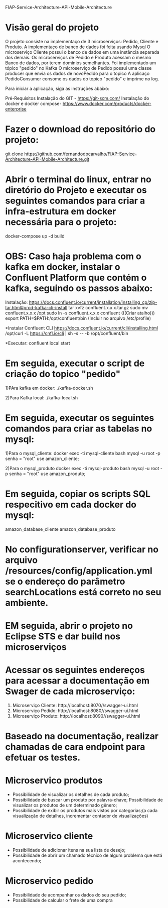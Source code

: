 FIAP-Service-Architecture-API-Mobile-Architecture

# Visão geral do projeto
O projeto consiste na implementaço de 3 microserviços: Pedido, Cliente e Produto.
A implementaço de banco de dados foi feita usando Mysql
O microserviço Cliente possui o banco de dados em uma instância separada dos demais.
Os microserviços de Pedido e Produto acessam o mesmo Banco de dados, por terem domínios semelhantes.
Foi implementado um tópico "pedido" no Kafka
O microserviço de Pedido possui uma classe producer que envia os dados de novoPedido para o topico
A aplicaço PedidoConsumer consome os dados do topico "pedido" e imprime no log. 


Para iniciar a aplicação, siga as instruções abaixo:

Pré-Requisitos
Instalação do GIT - https://git-scm.com/
Instalação do docker e docker compose- https://www.docker.com/products/docker-enterprise

# Fazer o download do repositório do projeto:
git clone https://github.com/fernandodpcarvalho/FIAP-Service-Architecture-API-Mobile-Architecture.git

# Abrir o terminal do linux, entrar no diretório do Projeto e executar os seguintes comandos para criar a infra-estrutura em docker necessária para o projeto:
docker-compose up -d build

# OBS: Caso haja problema com o kafka em docker, instalar o Confluent Platform que contém o kafka, seguindo os passos abaixo:
Instalação: https://docs.confluent.io/current/installation/installing_cp/zip-tar.html#prod-kafka-cli-install
tar xvfz confluent.x.x.x.tar.gz
sudo mv confluent.x.x.x /opt
sudo ln -s confluent.x.x.x confluent (((Criar atalho)))
export PATH=$PATH:/opt/confluent/bin (Incluir no arquivo /etc/profile)

*Instalar Confluent CLI
https://docs.confluent.io/current/cli/installing.html
/opt/curl -L https://cnfl.io/cli | sh -s -- -b /opt/confluent/bin

*Executar: 
confluent local start

# Em seguida, executar o script de criação do topico "pedido"
1)PAra kafka em docker:
./kafka-docker.sh

2)Para Kafka local:
./kafka-local.sh


# Em seguida, executar os seguintes comandos para criar as tabelas no mysql:
1)Para o mysql_cliente:
docker exec -ti mysql-cliente bash
mysql -u root -p
senha = "root"
use amazon_cliente;

2)Para o mysql_produto
docker exec -ti mysql-produto bash
mysql -u root -p
senha = "root"
use amazon_produto;

# Em seguida, copiar os scripts SQL respecitivo em cada docker do mysql: 
amazon_database_cliente
amazon_database_produto

# No configurationserver, verificar no arquivo /resources/config/application.yml se o endereço do parâmetro searchLocations está correto no seu ambiente.

# EM seguida, abrir o projeto no Eclipse STS e dar build nos microserviços

# Acessar os seguintes endereços para acessar a documentação em Swager de cada microserviço:
1) Microserviço Cliente: http://localhost:8070//swagger-ui.html
2) Microserviço Pedido: http://localhost:8080//swagger-ui.html
3) Microserviço Produto: http://localhost:8090//swagger-ui.html
 
# Baseado na documentação, realizar chamadas de cara endpoint para efetuar os testes.
  
  
# Microservico produtos
* Possibilidade de visualizar os detalhes de cada produto;
* Possibilidade de buscar um produto por palavra-chave;
Possibilidade de visualizar os produtos de um determinado gênero;
* Possibilidade de exibir os produtos mais vistos por categorias;(a cada visualização de detalhes, incrementar contador de visualizações)

# Microservico cliente
* Possibilidade de adicionar itens na sua lista de desejo;
* Possibilidade de abrir um chamado técnico de algum problema que está acontecendo;

# Microservico pedido
* Possibilidade de acompanhar os dados do seu pedido;
* Possibilidade de calcular o frete de uma compra
